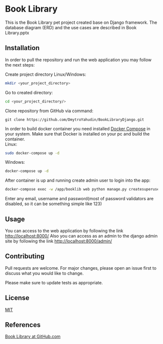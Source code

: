 # Book Library
This is the Book Library pet project created base on Django framework.
The database diagram (ERD) and the use cases are described in Book Library.pptx

## Installation
In order to pull the repository and run the web application you may follow the next steps:

Create project directory
Linux/Windows:
```bash
mkdir <your_project_directory>
```
Go to created directory:
```bash
cd <your_project_directory/>
```
Clone repository from GitHub via command:
```github
git clone https://github.com/DmytroYahudin/BookLibraryDjango.git
```
In order to build docker container you need installed [Docker Compose](https://docs.docker.com/compose/gettingstarted/) in your system.
Make sure that Docker is installed on your pc and build the container.\
Linux:
```bash
sudo docker-compose up -d
```
Windows:
```bash
docker-compose up -d
```

After container is up and running create admin user to login into the app:
```bash
docker-compose exec -w /app/booklib web python manage.py createsuperuser
```
Enter any email, username and password(most of password validators are disabled, so it can be something simple like 123)

## Usage

You can access to the web application by following the link [http://localhost:8000/](http://localhost:8000/)
Also you can access as an admin to the django admin site by following the link [http://localhost:8000/admin/](http://localhost:8000/admin/)

## Contributing
Pull requests are welcome. For major changes, please open an issue first to discuss what you would like to change.

Please make sure to update tests as appropriate.

## License
[MIT](https://choosealicense.com/licenses/mit/)

## References
[Book Library at GitHub.com](https://github.com/DmytroYahudin/BookLibraryDjango/)
